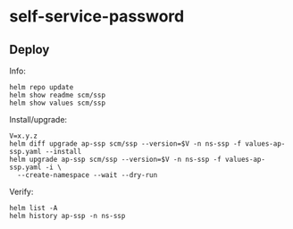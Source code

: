 self-service-password
=====================

Deploy
------
Info:

    helm repo update
    helm show readme scm/ssp
    helm show values scm/ssp

Install/upgrade:

    V=x.y.z
    helm diff upgrade ap-ssp scm/ssp --version=$V -n ns-ssp -f values-ap-ssp.yaml --install
    helm upgrade ap-ssp scm/ssp --version=$V -n ns-ssp -f values-ap-ssp.yaml -i \
      --create-namespace --wait --dry-run

Verify:

    helm list -A
    helm history ap-ssp -n ns-ssp
